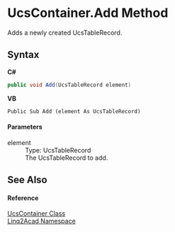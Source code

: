 # UcsContainer.Add Method 
 

Adds a newly created UcsTableRecord.

## Syntax

**C#**<br />
``` C#
public void Add(UcsTableRecord element)
```

**VB**<br />
``` VB
Public Sub Add (element As UcsTableRecord)
```


#### Parameters
<dl><dt>element</dt><dd>Type: UcsTableRecord<br />The UcsTableRecord to add.</dd></dl>

## See Also


#### Reference
<a href="T_Linq2Acad_UcsContainer.md">UcsContainer Class</a><br /><a href="N_Linq2Acad.md">Linq2Acad Namespace</a><br />
